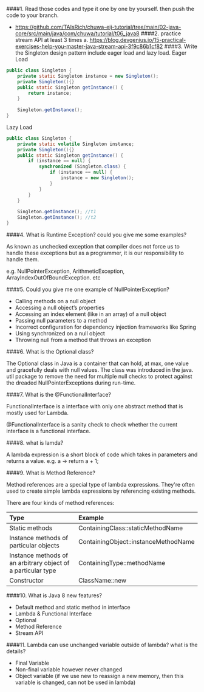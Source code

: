 ####1. Read those codes and type it one by one by yourself. then push the code to your branch.
* https://github.com/TAIsRich/chuwa-eij-tutorial/tree/main/02-java-core/src/main/java/com/chuwa/tutorial/t06_java8
####2. practice stream API at least 3 times
a. https://blog.devgenius.io/15-practical-exercises-help-you-master-java-stream-api-3f9c86b1cf82
####3. Write the Singleton design pattern include eager load and lazy load.
Eager Load
```Java
public class Singleton {
    private static Singleton instance = new Singleton();
    private Singleton(){}
    public static Singleton getInstance() {
        return instance; 
    }
    
    Singleton.getInstance();
}
```

Lazy Load
```Java
public class Singleton {
    private static volatile Singleton instance;
    private Singleton(){}
    public static Singleton getInstance() {
        if (instance == null) {
            synchronized (Singleton.class) {
                if (instance == null) {
                    instance = new Singleton();
                }
            }
        }
    }
    
    Singleton.getInstance(); //t1
    Singleton.getInstance(); //t2
}
```


####4. What is Runtime Exception? could you give me some examples?

As known as unchecked exception that compiler does not force us to handle these exceptions but as a programmer, it is our responsibility to handle them.

e.g. NullPointerException, ArithmeticException, ArrayIndexOutOfBoundException. etc

####5. Could you give me one example of NullPointerException?

* Calling methods on a null object
* Accessing a null object’s properties
* Accessing an index element (like in an array) of a null object
* Passing null parameters to a method
* Incorrect configuration for dependency injection frameworks like Spring
* Using synchronized on a null object
* Throwing null from a method that throws an exception

####6. What is the Optional class?

The Optional class in Java is a container that can hold, at max, one value and gracefully deals with null values. The class was introduced in the java. util package to remove the need for multiple null checks to protect against the dreaded NullPointerExceptions during run-time.

####7. What is the @FunctionalInterface?

FunctionalInterface is a interface with only one abstract method that is mostly used for Lambda.

@FunctionalInterface is a sanity check to check  whether the current interface is a functional interface.

####8. what is lamda?

A lambda expression is a short block of code which takes in parameters and returns a value.
e.g. a -> return a + 1;

####9. What is Method Reference?

Method references are a special type of lambda expressions. They're often used to create simple lambda expressions by referencing existing methods.

There are four kinds of method references:

| Type                                                         | Example                              |
|:-------------------------------------------------------------|:-------------------------------------|
| Static methods                                               | ContainingClass::staticMethodName    |
| Instance methods of particular objects                       | ContainingObject::instanceMethodName |
| Instance methods of an arbitrary object of a particular type | ContainingType::methodName           | 
| Constructor                                                  | ClassName::new                       | 

####10. What is Java 8 new features?

* Default method and static method in interface
* Lambda & Functional Interface
* Optional
* Method Reference
* Stream API

####11. Lambda can use unchanged variable outside of lambda? what is the details?

* Final Variable
* Non-final variable however never changed
* Object variable (if we use new to reassign a new memory, then this variable is changed, can not be used in lambda)
